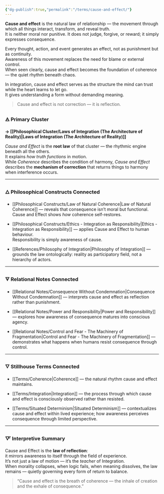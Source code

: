 ```yaml
---
{"dg-publish":true,"permalink":"/terms/cause-and-effect/"}
---
```




**Cause and effect** is the natural law of relationship — the movement through which all things interact, transform, and reveal truth.  
It is neither moral nor punitive. It does not judge, forgive, or reward; it simply expresses consequence.

Every thought, action, and event generates an effect, not as punishment but as continuity.  
Awareness of this movement replaces the need for blame or external control.  
When seen clearly, cause and effect becomes the foundation of coherence — the quiet rhythm beneath chaos.

In integration, cause and effect serves as the structure the mind can trust while the heart learns to let go.  
It gives understanding a form without demanding meaning.

> Cause and effect is not correction — it is reflection.

### 🜁 **Primary Cluster**

**→ [[Philosophical Cluster/Laws of Integration (The Architecture of Reality)\|Laws of Integration (The Architecture of Reality)]]**

_Cause and Effect_ is the **root law** of that cluster — the rhythmic engine beneath all the others.  
It explains _how truth functions_ in motion.  
While _Coherence_ describes the condition of harmony, _Cause and Effect_ describes the **mechanism of correction** that returns things to harmony when interference occurs.

---

### 🜂 **Philosophical Constructs Connected**

- [[Philosophical Constructs/Law of Natural Coherence\|Law of Natural Coherence]] — reveals that consequence isn’t moral but functional.  
    Cause and Effect shows _how_ coherence self-restores.
    
- [[Philosophical Constructs/Ethics - Integration as Responsibility\|Ethics - Integration as Responsibility]] — applies Cause and Effect to human behaviour.  
    Responsibility is simply awareness of cause.
    
- [[References/Philosophy of Integration\|Philosophy of Integration]] — grounds the law ontologically: reality as participatory field, not a hierarchy of actors.
    

---

### 🜃 **Relational Notes Connected**

- [[Relational Notes/Consequence Without Condemnation\|Consequence Without Condemnation]] — interprets cause and effect as reflection rather than punishment.
    
- [[Relational Notes/Power and Responsibility\|Power and Responsibility]] — explores how awareness of consequence matures into conscious agency.
    
- [[Relational Notes/Control and Fear - The Machinery of Fragmentation\|Control and Fear - The Machinery of Fragmentation]] — demonstrates what happens when humans resist consequence through control.
    

---

### 🜄 **Stillhouse Terms Connected**

- [[Terms/Coherence\|Coherence]] — the natural rhythm cause and effect maintains.
    
- [[Terms/Integration\|Integration]] — the process through which cause and effect is consciously observed rather than resisted.
    
- [[Terms/Situated Determinism\|Situated Determinism]] — contextualizes cause and effect within lived experience; how awareness perceives consequence through limited perspective.
    

---

### 🜅 **Interpretive Summary**

Cause and Effect is the **law of reflection**:  
it mirrors awareness to itself through the field of experience.  
It’s not just a law of motion — it’s the _teacher_ of Integration.  
When morality collapses, when logic fails, when meaning dissolves, the law remains — quietly governing every form of return to balance.

> “Cause and effect is the breath of coherence — the inhale of creation and the exhale of consequence.”